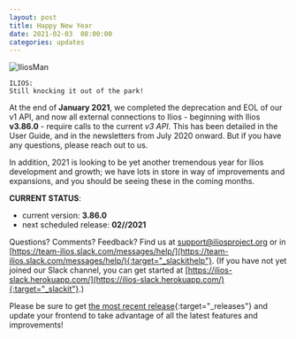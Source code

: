 ```yaml
---
layout: post
title: Happy New Year
date: 2021-02-03  08:00:00
categories: updates
---
```


![IliosMan](https://gallery.mailchimp.com/845c4ebabb5b5ae7a6372c715/images/f681ccb3-e9e8-4980-94de-50d83aab773a.png)

    ILIOS:
    Still knocking it out of the park!          

At the end of **January 2021**, we completed the deprecation and EOL of our v1 API, and now all external connections to Ilios - beginning with Ilios **v3.86.0** - require calls to the current *v3 API*. This has been detailed in the User Guide, and in the newsletters from July 2020 onward. But if you have any questions, please reach out to us.

In addition, 2021 is looking to be yet another tremendous year for Ilios development and growth; we have lots in store in way of improvements and expansions, and you should be seeing these in the coming months.



__CURRENT STATUS__:
- current version: __3.86.0__
- next scheduled release: __02//2021__


Questions? Comments? Feedback? Find us at
 [support@iliosproject.org](mailto:support@iliosproject.org) or in [https://team-ilios.slack.com/messages/help/](https://team-ilios.slack.com/messages/help/){:target="_slackithelp"}.  (If you have not yet joined our Slack channel, you can get started at [https://ilios-slack.herokuapp.com/](https://ilios-slack.herokuapp.com/){:target="_slackit"}.)

Please be sure to get [the most recent release](https://www.github.com/ilios/ilios/releases/latest){:target="_releases"} and update your frontend to take advantage of all the latest features and improvements!
